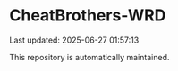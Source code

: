 # CheatBrothers-WRD

Last updated: 2025-06-27 01:57:13

This repository is automatically maintained.
